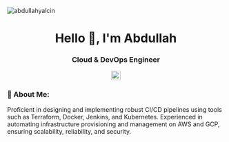 <p align="left"> <img src="https://komarev.com/ghpvc/?username=abdullahyalcin&label=Visitors&color=7f00ff&style=flat" alt="abdullahyalcin" /> </p>
<h1 align="center">Hello 👋, I'm Abdullah</h1>
<h3 align="center">Cloud & DevOps Engineer</h3>

<p align="center">
  <a href="https://www.linkedin.com/in/abdullahyalcin/" target="_blank">
    <img src="https://cdn.jsdelivr.net/npm/simple-icons@3/icons/linkedin-white.svg"
      alt="linkedin" title="Connect with me on LinkedIn" width="22px" />
  </a>
</p>

### 🚀 About Me:

Proficient in designing and implementing robust CI/CD pipelines using tools such as Terraform, Docker, Jenkins, and Kubernetes. Experienced in automating infrastructure provisioning and management on AWS and GCP, ensuring scalability, reliability, and security.

